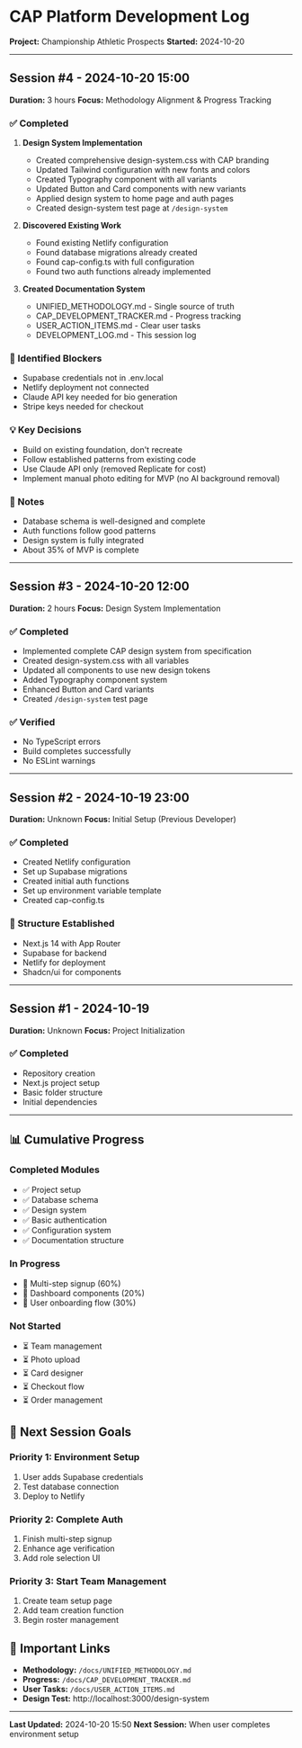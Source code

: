 # CAP Platform Development Log
**Project:** Championship Athletic Prospects
**Started:** 2024-10-20

---

## Session #4 - 2024-10-20 15:00
**Duration:** 3 hours
**Focus:** Methodology Alignment & Progress Tracking

### ✅ Completed
1. **Design System Implementation**
   - Created comprehensive design-system.css with CAP branding
   - Updated Tailwind configuration with new fonts and colors
   - Created Typography component with all variants
   - Updated Button and Card components with new variants
   - Applied design system to home page and auth pages
   - Created design-system test page at `/design-system`

2. **Discovered Existing Work**
   - Found existing Netlify configuration
   - Found database migrations already created
   - Found cap-config.ts with full configuration
   - Found two auth functions already implemented

3. **Created Documentation System**
   - UNIFIED_METHODOLOGY.md - Single source of truth
   - CAP_DEVELOPMENT_TRACKER.md - Progress tracking
   - USER_ACTION_ITEMS.md - Clear user tasks
   - DEVELOPMENT_LOG.md - This session log

### 🚧 Identified Blockers
- Supabase credentials not in .env.local
- Netlify deployment not connected
- Claude API key needed for bio generation
- Stripe keys needed for checkout

### 💡 Key Decisions
- Build on existing foundation, don't recreate
- Follow established patterns from existing code
- Use Claude API only (removed Replicate for cost)
- Implement manual photo editing for MVP (no AI background removal)

### 📝 Notes
- Database schema is well-designed and complete
- Auth functions follow good patterns
- Design system is fully integrated
- About 35% of MVP is complete

---

## Session #3 - 2024-10-20 12:00
**Duration:** 2 hours
**Focus:** Design System Implementation

### ✅ Completed
- Implemented complete CAP design system from specification
- Created design-system.css with all variables
- Updated all components to use new design tokens
- Added Typography component system
- Enhanced Button and Card variants
- Created `/design-system` test page

### ✅ Verified
- No TypeScript errors
- Build completes successfully
- No ESLint warnings

---

## Session #2 - 2024-10-19 23:00
**Duration:** Unknown
**Focus:** Initial Setup (Previous Developer)

### ✅ Completed
- Created Netlify configuration
- Set up Supabase migrations
- Created initial auth functions
- Set up environment variable template
- Created cap-config.ts

### 📝 Structure Established
- Next.js 14 with App Router
- Supabase for backend
- Netlify for deployment
- Shadcn/ui for components

---

## Session #1 - 2024-10-19
**Duration:** Unknown
**Focus:** Project Initialization

### ✅ Completed
- Repository creation
- Next.js project setup
- Basic folder structure
- Initial dependencies

---

## 📊 Cumulative Progress

### Completed Modules
- ✅ Project setup
- ✅ Database schema
- ✅ Design system
- ✅ Basic authentication
- ✅ Configuration system
- ✅ Documentation structure

### In Progress
- 🔄 Multi-step signup (60%)
- 🔄 Dashboard components (20%)
- 🔄 User onboarding flow (30%)

### Not Started
- ⏳ Team management
- ⏳ Photo upload
- ⏳ Card designer
- ⏳ Checkout flow
- ⏳ Order management

## 🎯 Next Session Goals

### Priority 1: Environment Setup
1. User adds Supabase credentials
2. Test database connection
3. Deploy to Netlify

### Priority 2: Complete Auth
1. Finish multi-step signup
2. Enhance age verification
3. Add role selection UI

### Priority 3: Start Team Management
1. Create team setup page
2. Add team creation function
3. Begin roster management

## 🔗 Important Links

- **Methodology:** `/docs/UNIFIED_METHODOLOGY.md`
- **Progress:** `/docs/CAP_DEVELOPMENT_TRACKER.md`
- **User Tasks:** `/docs/USER_ACTION_ITEMS.md`
- **Design Test:** http://localhost:3000/design-system

---

**Last Updated:** 2024-10-20 15:50
**Next Session:** When user completes environment setup